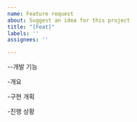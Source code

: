 ```yaml
---
name: Feature request
about: Suggest an idea for this project
title: "[Feat]"
labels: ''
assignees: ''

---
```


--개발 기능

-개요

-구현 개획

-진행 상황
